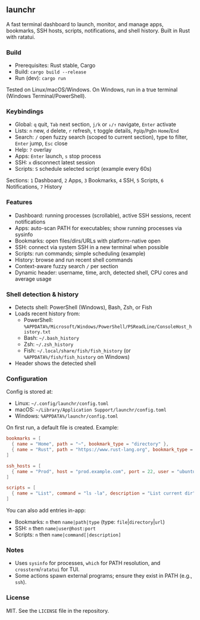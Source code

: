 ## launchr

A fast terminal dashboard to launch, monitor, and manage apps, bookmarks, SSH hosts, scripts, notifications, and shell history. Built in Rust with ratatui.

### Build
- Prerequisites: Rust stable, Cargo
- Build: `cargo build --release`
- Run (dev): `cargo run`

Tested on Linux/macOS/Windows. On Windows, run in a true terminal (Windows Terminal/PowerShell).

### Keybindings
- Global: `q` quit, `Tab` next section, `j/k` or `↓/↑` navigate, `Enter` activate
- Lists: `n` new, `d` delete, `r` refresh, `t` toggle details, `PgUp`/`PgDn` `Home`/`End`
- Search: `/` open fuzzy search (scoped to current section), type to filter, `Enter` jump, `Esc` close
- Help: `?` overlay
- Apps: `Enter` launch, `s` stop process
- SSH: `x` disconnect latest session
- Scripts: `S` schedule selected script (example every 60s)

Sections: `1` Dashboard, `2` Apps, `3` Bookmarks, `4` SSH, `5` Scripts, `6` Notifications, `7` History

### Features
- Dashboard: running processes (scrollable), active SSH sessions, recent notifications
- Apps: auto-scan PATH for executables; show running processes via sysinfo
- Bookmarks: open files/dirs/URLs with platform-native open
- SSH: connect via system SSH in a new terminal when possible
- Scripts: run commands; simple scheduling (example)
- History: browse and run recent shell commands
- Context-aware fuzzy search `/` per section
- Dynamic header: username, time, arch, detected shell, CPU cores and average usage

### Shell detection & history
- Detects shell: PowerShell (Windows), Bash, Zsh, or Fish
- Loads recent history from:
  - PowerShell: `%APPDATA%/Microsoft/Windows/PowerShell/PSReadLine/ConsoleHost_history.txt`
  - Bash: `~/.bash_history`
  - Zsh: `~/.zsh_history`
  - Fish: `~/.local/share/fish/fish_history` (or `%APPDATA%/fish/fish_history` on Windows)
- Header shows the detected shell

### Configuration
Config is stored at:
- Linux: `~/.config/launchr/config.toml`
- macOS: `~/Library/Application Support/launchr/config.toml`
- Windows: `%APPDATA%/launchr/config.toml`

On first run, a default file is created. Example:

```toml
bookmarks = [
  { name = "Home", path = "~", bookmark_type = "directory" },
  { name = "Rust", path = "https://www.rust-lang.org", bookmark_type = "url" },
]

ssh_hosts = [
  { name = "Prod", host = "prod.example.com", port = 22, user = "ubuntu" },
]

scripts = [
  { name = "List", command = "ls -la", description = "List current dir" },
]
```

You can also add entries in-app:
- Bookmarks: `n` then `name|path|type` (type: `file`|`directory`|`url`)
- SSH: `n` then `name|user@host:port`
- Scripts: `n` then `name|command[|description]`

### Notes
- Uses `sysinfo` for processes, `which` for PATH resolution, and `crossterm`/`ratatui` for TUI.
- Some actions spawn external programs; ensure they exist in PATH (e.g., `ssh`).


### License
MIT. See the `LICENSE` file in the repository.

